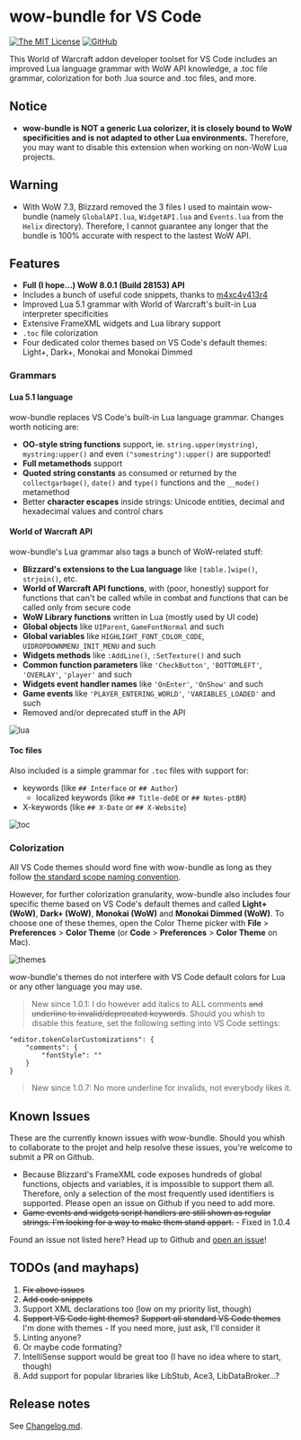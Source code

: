 # wow-bundle for VS Code

[![The MIT License](https://img.shields.io/badge/license-MIT-orange.svg?style=flat-square)](http://opensource.org/licenses/MIT)
[![GitHub](https://img.shields.io/github/release/Septh/vscode-wow-bundle.svg?style=flat-square)](https://github.com/Septh/vscode-wow-bundle/releases)

This World of Warcraft addon developer toolset for VS Code includes an improved Lua language grammar with WoW API knowledge, a .toc file grammar, colorization for both .lua source and .toc files, and more.


## Notice

* **wow-bundle is NOT a generic Lua colorizer, it is closely bound to WoW specificities and is not adapted to other Lua environments.** Therefore, you may want to disable this extension when working on non-WoW Lua projects.


## Warning

 * With WoW 7.3, Blizzard removed the 3 files I used to maintain wow-bundle (namely `GlobalAPI.lua`, `WidgetAPI.lua` and `Events.lua` from the `Helix` directory). Therefore, I cannot guarantee any longer that the bundle is 100% accurate with respect to the lastest WoW API.


## Features

* **Full (I hope...) WoW 8.0.1 (Build 28153) API**
* Includes a bunch of useful code snippets, thanks to [m4xc4v413r4](https://github.com/m4xc4v413r4)
* Improved Lua 5.1 grammar with World of Warcraft's built-in Lua interpreter specificities
* Extensive FrameXML widgets and Lua library support
* `.toc` file colorization
* Four dedicated color themes based on VS Code's default themes: Light+, Dark+, Monokai and Monokai Dimmed


### Grammars

#### Lua 5.1 language

wow-bundle replaces VS Code's built-in Lua language grammar. Changes worth noticing are:

* **OO-style string functions** support, ie. `string.upper(mystring)`, `mystring:upper()` and even `("somestring"):upper()` are supported!
* **Full metamethods** support
* **Quoted string constants** as consumed or returned by the `collectgarbage()`, `date()` and `type()` functions and the `__mode()` metamethod
* Better **character escapes** inside strings: Unicode entities, decimal and hexadecimal values and control chars


#### World of Warcraft API

wow-bundle's Lua grammar also tags a bunch of WoW-related stuff:

* **Blizzard's extensions to the Lua language** like `[table.]wipe()`, `strjoin()`, etc.
* **World of Warcraft API functions**, with (poor, honestly) support for functions that can't be called while in combat and functions that can be called only from secure code
* **WoW Library functions** written in Lua (mostly used by UI code)
* **Global objects** like `UIParent`, `GameFontNormal` and such
* **Global variables** like `HIGHLIGHT_FONT_COLOR_CODE`, `UIDROPDOWNMENU_INIT_MENU` and such
* **Widgets methods** like `:AddLine()`, `:SetTexture()` and such
* **Common function parameters** like `'CheckButton'`, `'BOTTOMLEFT'`, `'OVERLAY'`, `'player'` and such
* **Widgets event handler names** like `'OnEnter'`, `'OnShow'` and such
* **Game events** like `'PLAYER_ENTERING_WORLD'`, `'VARIABLES_LOADED'` and such
* Removed and/or deprecated stuff in the API

![lua](images/lua.png)


#### Toc files

Also included is a simple grammar for `.toc` files with support for:

* keywords (like `## Interface` or `## Author`)
  * localized keywords (like `## Title-deDE` or `## Notes-ptBR`)
* X-keywords (like `## X-Date` or `## X-Website`)

![toc](images/toc.png)


### Colorization

All VS Code themes should word fine with wow-bundle as long as they follow [the standard scope naming convention](https://manual.macromates.com/en/language_grammars).

However, for further colorization granularity, wow-bundle also includes four specific theme based on VS Code's default themes and called **Light+ (WoW)**, **Dark+ (WoW)**, **Monokai (WoW)** and **Monokai Dimmed (WoW)**. To choose one of these themes, open the Color Theme picker with **File** > **Preferences** > **Color Theme** (or **Code** > **Preferences** > **Color Theme** on Mac).

![themes](images/themes.gif)

wow-bundle's themes do not interfere with VS Code default colors for Lua or any other language you may use.

>New since 1.0.1: I do however add italics to ALL comments ~~and underline to invalid/deprecated keywords~~. Should you whish to disable this feature, set the following setting into VS Code settings:

    "editor.tokenColorCustomizations": {
        "comments": {
            "fontStyle": ""
        }
    }

>New since 1.0.7: No more underline for invalids, not everybody likes it.


## Known Issues

These are the currently known issues with wow-bundle. Should you whish to collaborate to the projet and help resolve these issues, you're welcome to submit a PR on Github.

* Because Blizzard's FrameXML code exposes hundreds of global functions, objects and variables, it is impossible to support them all. Therefore, only a selection of the most frequently used identifiers is supported. Please open an issue on Github if you need to add more.
* ~~Game events and widgets script handlers are still shown as regular strings. I'm looking for a way to make them stand appart.~~ - Fixed in 1.0.4

Found an issue not listed here? Head up to Github and [open an issue](https://github.com/Septh/vscode-wow-bundle/issues)!


## TODOs (and mayhaps)

1. ~~Fix above issues~~
2. ~~Add code snippets~~
3. Support XML declarations too (low on my priority list, though)
4. ~~Support VS Code light themes?~~ ~~Support all standard VS Code themes~~ I'm done with themes - If you need more, just ask, I'll consider it
5. Linting anyone?
6. Or maybe code formating?
7. IntelliSense support would be great too (I have no idea where to start, though)
8. Add support for popular libraries like LibStub, Ace3, LibDataBroker...?


## Release notes

See [Changelog.md](CHANGELOG.md).
